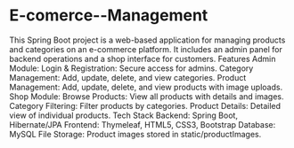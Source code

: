 # E-comerce--Management
This Spring Boot project is a web-based application for managing products and categories on an e-commerce platform. It includes an admin panel for backend operations and a shop interface for customers.
Features
Admin Module:
Login & Registration: Secure access for admins.
Category Management: Add, update, delete, and view categories.
Product Management: Add, update, delete, and view products with image uploads.
Shop Module:
Browse Products: View all products with details and images.
Category Filtering: Filter products by categories.
Product Details: Detailed view of individual products.
Tech Stack
Backend: Spring Boot, Hibernate/JPA
Frontend: Thymeleaf, HTML5, CSS3, Bootstrap
Database: MySQL
File Storage: Product images stored in static/productImages.

